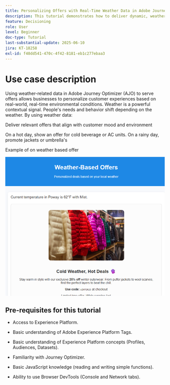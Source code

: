 ```yaml
---
title: Personalizing Offers with Real-Time Weather Data in Adobe Journey Optimizer using Web SDK
description: This tutorial demonstrates how to deliver dynamic, weather-aware offers in Adobe Journey Optimizer using real-time contextual data and the Adobe Web SDK Personalization API. You'll learn how to pass weather attributes (like temperature and conditions) from your website into Adobe Experience Platform, map them to your event schema, and use them in decision rules and ranking formulas to personalize offers at the moment of page load. Ideal for marketers and developers looking to enhance digital experiences with real-time environmental context.
feature: Decisioning
role: User
level: Beginner
doc-type: Tutorial
last-substantial-update: 2025-06-10
jira: KT-18258
exl-id: f40dd541-470c-4f42-8181-eb1c277ebaa3
---
```

# Use case description

Using weather-related data in Adobe Journey Optimizer (AJO) to serve offers allows businesses to personalize customer experiences based on real-world, real-time environmental conditions. Weather is a powerful contextual signal. People's needs and behavior shift depending on the weather. By using weather data:

Deliver relevant offers that align with customer mood and environment

On a hot day, show an offer for cold beverage or AC units. On a rainy day, promote jackets or umbrella's

Example of on weather based offer

    
![weather-offers](assets/offers-use-case.png)



## Pre-requisites for this tutorial

*   Access to Experience Platform.

*   Basic understanding of Adobe Experience Platform Tags.

*   Basic understanding of Experience Platform concepts (Profiles, Audiences, Datasets).

*   Familiarity with Journey Optimizer.

*   Basic JavaScript knowledge (reading and writing simple functions).

*   Ability to use Browser DevTools (Console and Network tabs).
